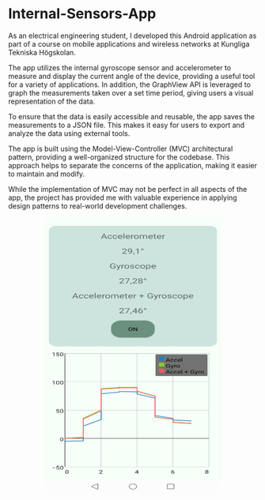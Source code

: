 # Internal-Sensors-App

As an electrical engineering student, I developed this Android application as part of a course on mobile applications and wireless networks at Kungliga Tekniska Högskolan.

The app utilizes the internal gyroscope sensor and accelerometer to measure and display the current angle of the device, providing a useful tool for a variety of applications. In addition, the GraphView API is leveraged to graph the measurements taken over a set time period, giving users a visual representation of the data.

To ensure that the data is easily accessible and reusable, the app saves the measurements to a JSON file. This makes it easy for users to export and analyze the data using external tools.

The app is built using the Model-View-Controller (MVC) architectural pattern, providing a well-organized structure for the codebase. This approach helps to separate the concerns of the application, making it easier to maintain and modify.

While the implementation of MVC may not be perfect in all aspects of the app, the project has provided me with valuable experience in applying design patterns to real-world development challenges.

<p align="center">
  <img src="Internal_sensors.jpg" alt="Example image" width="360" height="560">
</p>
